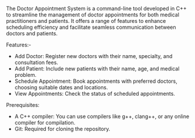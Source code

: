 The Doctor Appointment System is a command-line tool developed in C++ to streamline the management of doctor appointments for both medical practitioners and patients. It offers a range of features to enhance scheduling efficiency and facilitate seamless communication between doctors and patients.

Features:-

- Add Doctor: Register new doctors with their name, specialty, and consultation fees.
- Add Patient: Include new patients with their name, age, and medical problem.
- Schedule Appointment: Book appointments with preferred doctors, choosing suitable dates and locations.
- View Appointments: Check the status of scheduled appointments.

Prerequisites:

- A C++ compiler: You can use compilers like g++, clang++, or any online compiler for compilation.
- Git: Required for cloning the repository.

